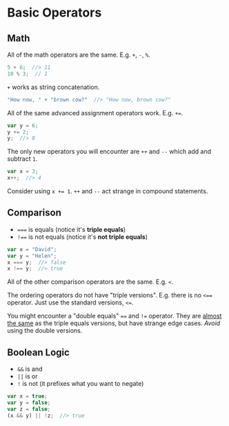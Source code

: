 # Basic Operators
## Math
All of the math operators are the same.
E.g. `+`, `-`, `%`.

```js
5 + 6;  //> 11
10 % 3;  // 1
```

`+` works as string concatenation.

```js
"How now, " + "brown cow?"  //> "How now, brown cow?"
```

All of the same advanced assignment operators work.
E.g. `+=`.

```js
var y = 6;
y += 2;
y;  //> 8
```

The only new operators you will encounter are `++` and `--` which add and subtract `1`.

```js
var x = 3;
x++;  //> 4
```

Consider using `x += 1`.
`++` and `--` act strange in compound statements.

## Comparison
* `===` is equals (notice it's **triple equals**)
* `!==` is not equals (notice it's **not triple equals**)

```js
var x = "David";
var y = "Helen";
x === y;  //> false
x !== y;  //> true
```

All of the other comparison operators are the same.
E.g. `<`.

The ordering operators do not have "triple versions".
E.g. there is no `<==` operator.
Just use the standard versions, `<=`.

You might encounter a "double equals" `==` and `!=` operator.
They are [almost the same](http://www.impressivewebs.com/why-use-triple-equals-javascipt/) as the triple equals versions, but have strange edge cases.
_Avoid_ using the double versions.

## Boolean Logic
* `&&` is and
* `||` is or
* `!` is not (it prefixes what you want to negate)

```js
var x = true;
var y = false;
var z = false;
(x && y) || !z;  //> true
```
